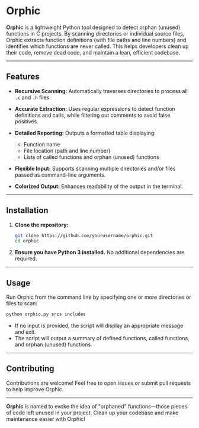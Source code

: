 # Orphic

**Orphic** is a lightweight Python tool designed to detect orphan (unused) functions in C projects.
By scanning directories or individual source files, Orphic extracts function definitions (with file paths and line numbers) and identifies which functions are never called. This helps developers clean up their code, remove dead code, and maintain a lean, efficient codebase.

---

## Features

- **Recursive Scanning:**
  Automatically traverses directories to process all `.c` and `.h` files.

- **Accurate Extraction:**
  Uses regular expressions to detect function definitions and calls, while filtering out comments to avoid false positives.

- **Detailed Reporting:**
  Outputs a formatted table displaying:
  - Function name
  - File location (path and line number)
  - Lists of called functions and orphan (unused) functions

- **Flexible Input:**
  Supports scanning multiple directories and/or files passed as command-line arguments.

- **Colorized Output:**
  Enhances readability of the output in the terminal.

---

## Installation

1. **Clone the repository:**
   ```bash
   git clone https://github.com/yourusername/orphic.git
   cd orphic
   ```

2. **Ensure you have Python 3 installed.**
   No additional dependencies are required.

---

## Usage

Run Orphic from the command line by specifying one or more directories or files to scan:

```bash
python orphic.py srcs includes
```

- If no input is provided, the script will display an appropriate message and exit.
- The script will output a summary of defined functions, called functions, and orphan (unused) functions.

---

## Contributing

Contributions are welcome! Feel free to open issues or submit pull requests to help improve Orphic.

---


**Orphic** is named to evoke the idea of "orphaned" functions—those pieces of code left unused in your project. Clean up your codebase and make maintenance easier with Orphic!
